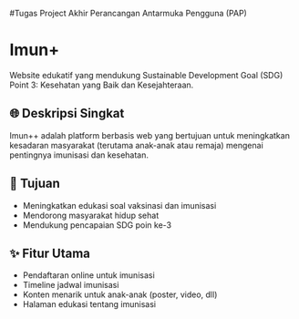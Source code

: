 #Tugas Project Akhir Perancangan Antarmuka Pengguna (PAP)
# Imun+

Website edukatif yang mendukung Sustainable Development Goal (SDG) Point 3: Kesehatan yang Baik dan Kesejahteraan.

## 🌐 Deskripsi Singkat
Imun++ adalah platform berbasis web yang bertujuan untuk meningkatkan kesadaran masyarakat (terutama anak-anak atau remaja) mengenai pentingnya imunisasi dan kesehatan.

## 🎯 Tujuan
- Meningkatkan edukasi soal vaksinasi dan imunisasi
- Mendorong masyarakat hidup sehat
- Mendukung pencapaian SDG poin ke-3

## ✨ Fitur Utama
- Pendaftaran online untuk imunisasi
- Timeline jadwal imunisasi
- Konten menarik untuk anak-anak (poster, video, dll)
- Halaman edukasi tentang imunisasi
